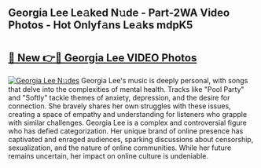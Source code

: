 ## Georgia Lee Le𝚊ked N𝚞de - Part-2WA Video Photos - Hot Onlyf𝚊ns Le𝚊ks mdpK5

# <h2><a href="http://ac32428.deff.icu/?id=Georgia+Lee">🔗 New 👉🔴 Georgia Lee VIDEO Photos</a></h2>

[![Georgia Lee N𝚞des](https://i.imgur.com/rIISA9y.gif)](http://ac32428.deff.icu/?id=Georgia+Lee)
Georgia Lee's music is deeply personal, with songs that delve into the complexities of mental health. Tracks like "Pool Party" and "Softly" tackle themes of anxiety, depression, and the desire for connection. She bravely shares her own struggles with these issues, creating a space of empathy and understanding for listeners who grapple with similar challenges. Georgia Lee is a complex and controversial figure who has defied categorization. Her unique brand of online presence has captivated and enraged audiences, sparking discussions about censorship, sexualization, and the nature of online communities. While her future remains uncertain, her impact on online culture is undeniable.
